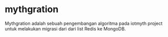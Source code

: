# mythgration
 
Mythgration adalah sebuah pengembangan algoritma pada iotmyth project untuk melakukan migrasi dari dari list Redis ke MongoDB.
